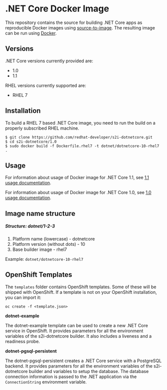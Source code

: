 .NET Core Docker Image
======================

This repository contains the source for building .NET Core apps as reproducible
Docker images using
[source-to-image](https://github.com/openshift/source-to-image).  The resulting
image can be run using [Docker](http://docker.io).

Versions
----------------
.NET Core versions currently provided are:
* 1.0
* 1.1

RHEL versions currently supported are:
* RHEL 7

Installation
----------------

To build a RHEL 7 based .NET Core image, you need to run the build on a
properly subscribed RHEL machine.

```
$ git clone https://github.com/redhat-developer/s2i-dotnetcore.git
$ cd s2i-dotnetcore/1.0
$ sudo docker build -f Dockerfile.rhel7 -t dotnet/dotnetcore-10-rhel7 .
```

Usage
---------------------------------

For information about usage of Docker image for .NET Core 1.1,
see [1.1 usage documentation](1.1/README.md).

For information about usage of Docker image for .NET Core 1.0,
see [1.0 usage documentation](1.0/README.md).

Image name structure
------------------------
##### Structure: dotnet/1-2-3

1. Platform name (lowercase) - dotnetcore
2. Platform version (without dots) - 10
3. Base builder image - rhel7

Example: `dotnet/dotnetcore-10-rhel7`

OpenShift Templates
-------------------

The `templates` folder contains OpenShift templates. Some of these will be shipped with OpenShift. If a template is not on your OpenShift installation, you can import it:

```
oc create -f <template.json>
```

**dotnet-example**

The dotnet-example template can be used to create a new .NET Core service in OpenShift. It provides parameters for all the environment
variables of the s2i-dotnetcore builder. It also includes a liveness and a readiness probe.

**dotnet-pgsql-persistent**

The dotnet-pgsql-persistent creates a .NET Core service with a PostgreSQL backend. It provides parameters for all the environment
variables of the s2i-dotnetcore builder and variables to setup the database. The database connection information is passed to the
.NET application via the `ConnectionString` environment variable.
